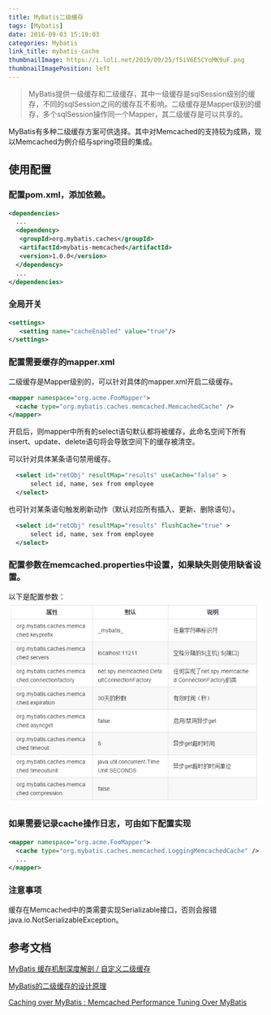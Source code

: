 ```yaml
---
title: MyBatis二级缓存
tags: [Mybatis]
date: 2016-09-03 15:19:03
categories: Mybatis
link_title: mybatis-cache
thumbnailImage: https://i.loli.net/2019/09/25/fSiV6E5CYoMK9uF.png
thumbnailImagePosition: left
---
```

<!-- toc -->
<!-- more -->


> MyBatis提供一级缓存和二级缓存，其中一级缓存是sqlSession级别的缓存，不同的sqlSession之间的缓存互不影响。二级缓存是Mapper级别的缓存，多个sqlSession操作同一个Mapper，其二级缓存是可以共享的。

MyBatis有多种二级缓存方案可供选择。其中对Memcached的支持较为成熟，现以Memcached为例介绍与spring项目的集成。

## 使用配置
### 配置pom.xml，添加依赖。

```xml
<dependencies>
  ...
  <dependency>
   <groupId>org.mybatis.caches</groupId>
   <artifactId>mybatis-memcached</artifactId>
   <version>1.0.0</version>
  </dependency>
  ...
</dependencies>
```

### 全局开关

```xml
<settings>
   <setting name="cacheEnabled" value="true"/>
</settings>
```
### 配置需要缓存的mapper.xml
二级缓存是Mapper级别的，可以针对具体的mapper.xml开启二级缓存。

```xml
<mapper namespace="org.acme.FooMapper">
  <cache type="org.mybatis.caches.memcached.MemcachedCache" />
</mapper>
```
开启后，则mapper中所有的select语句默认都将被缓存，此命名空间下所有insert、update、delete语句将会导致空间下的缓存被清空。

可以针对具体某条语句禁用缓存。

```xml
  <select id="retObj" resultMap="results" useCache="false" >
      select id, name, sex from employee   
  </select>
```
也可针对某条语句触发刷新动作（默认对应所有插入、更新、删除语句）。

```xml
  <select id="retObj" resultMap="results" flushCache="true" >
      select id, name, sex from employee   
  </select>
```

### 配置参数在memcached.properties中设置，如果缺失则使用缺省设置。
以下是配置参数：
![01](mybatis-cache/01.png)


### 如果需要记录cache操作日志，可由如下配置实现

```xml
<mapper namespace="org.acme.FooMapper">
  <cache type="org.mybatis.caches.memcached.LoggingMemcachedCache" />
  ...
</mapper>
```

### 注意事项
缓存在Memcached中的类需要实现Serializable接口，否则会报错java.io.NotSerializableException。

## 参考文档
[MyBatis 缓存机制深度解剖 / 自定义二级缓存](http://www.iteye.com/topic/1112327)

[MyBatis的二级缓存的设计原理](http://blog.csdn.net/luanlouis/article/details/41408341)

[Caching over MyBatis : Memcached Performance Tuning Over MyBatis](https://dzone.com/articles/caching-over-mybatis-memcached)